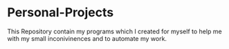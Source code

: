 # Personal-Projects
This Repository contain my programs which I created for myself to help me with my small inconivinences and to automate my work.

